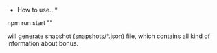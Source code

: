 * How to use.. *

npm run start "<your JSON RPC URL for etherum full node>"

will generate snapshot (snapshots/*.json) file, which contains all kind of information about bonus.
